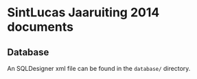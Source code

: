 # SintLucas Jaaruiting 2014 documents

## Database
An SQLDesigner xml file can be found in the `database/` directory.
